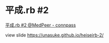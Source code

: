 # 平成.rb #2
[平成.rb #2 @MedPeer - connpass](https://heiseirb.connpass.com/event/120438/)

view slide https://unasuke.github.io/heiseirb-2/
